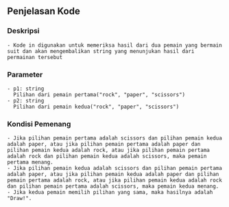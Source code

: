 ## Penjelasan Kode
  ### Deskripsi
    - Kode in digunakan untuk memeriksa hasil dari dua pemain yang bermain suit dan akan mengembalikan string yang menunjukan hasil dari permainan tersebut
  ### Parameter
    - p1: string
      Pilihan dari pemain pertama("rock", "paper", "scissors")
    - p2: string
      Pilihan dari pemain kedua("rock", "paper", "scissors")
  ### Kondisi Pemenang
    - Jika pilihan pemain pertama adalah scissors dan pilihan pemain kedua adalah paper, atau jika pilihan pemain pertama adalah paper dan pilihan pemain kedua adalah rock, atau jika pilihan pemain pertama adalah rock dan pilihan pemain kedua adalah scissors, maka pemain pertama menang.
    - Jika pilihan pemain kedua adalah scissors dan pilihan pemain pertama adalah paper, atau jika pilihan pemain kedua adalah paper dan pilihan pemain pertama adalah rock, atau jika pilihan pemain kedua adalah rock dan pilihan pemain pertama adalah scissors, maka pemain kedua menang.
    - Jika kedua pemain memilih pilihan yang sama, maka hasilnya adalah "Draw!".